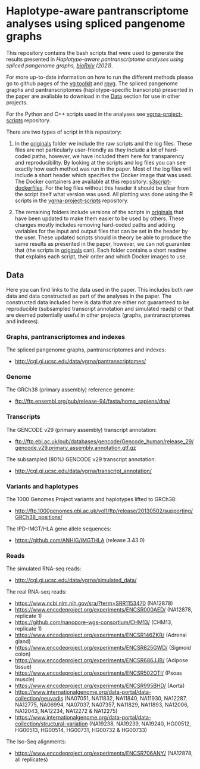 # Haplotype-aware pantranscriptome analyses using spliced pangenome graphs

This repository contains the bash scripts that were used to generate the results presented in *Haplotype-aware pantranscriptome analyses using spliced pangenome graphs, [bioRxiv](https://doi.org/10.1101/2021.03.26.437240) (2021)*.  

For more up-to-date information on how to run the different methods please go to github pages of the [vg toolkit](https://github.com/vgteam/vg) and [rpvg](https://github.com/jonassibbesen/rpvg). The spliced pangenome graphs and pantranscriptomes (haplotype-specific transcripts) presented in the paper are avaliable to download in the [Data](#Data) section for use in other projects.

For the Python and C++ scripts used in the analyses see [vgrna-project-scripts](https://github.com/jonassibbesen/vgrna-project-scripts) repository.  

There are two types of script in this repository: 

1. In the [originals](https://github.com/jonassibbesen/vgrna-project-paper/tree/main/originals) folder we include the raw scripts and the log files. These files are not particularly user-friendly as they include a lot of hard-coded paths, however, we have included them here for transparency and reproducibility. By looking at the scripts and log files you can see exactly how each method was run in the paper. Most of the log files will include a short header which specifies the Docker image that was used. The Docker containers are available at this repository: [s3script-dockerfiles](https://github.com/jonassibbesen/s3script-dockerfiles). For the log files without this header it should be clear from the script itself what version was used. All plotting was done using the R scripts in the [vgrna-project-scripts](https://github.com/jonassibbesen/vgrna-project-scripts) repository. 

2. The remaining folders include versions of the scripts in [originals](https://github.com/jonassibbesen/vgrna-project-paper/tree/main/originals) that have been updated to make them easier to be used by others. These changes mostly includes removing hard-coded paths and adding variables for the input and output files that can be set in the header by the user. These updated scripts should in theory be able to produce the same results as presented in the paper, however, we can not guarantee that (the scripts in [originals](https://github.com/jonassibbesen/vgrna-project-paper/tree/main/originals) can). Each folder contains a short readme that explains each script, their order and which Docker images to use. 

## Data

Here you can find links to the data used in the paper. This includes both raw data and data constructed as part of the analyses in the paper. The constructed data included here is data that are either not guaranteed to be reproducible (subsampled transcript annotation and simulated reads) or that are deemed potentially useful in other projects (graphs, pantranscriptomes and indexes).

### Graphs, pantranscriptomes and indexes

The spliced pangenome graphs, pantranscriptomes and indexes:

* http://cgl.gi.ucsc.edu/data/vgrna/pantranscriptomes/

### Genome

The GRCh38 (primary assembly) reference genome:

* ftp://ftp.ensembl.org/pub/release-94/fasta/homo_sapiens/dna/

### Transcripts

The GENCODE v29 (primary assembly) transcript annotation:

* ftp://ftp.ebi.ac.uk/pub/databases/gencode/Gencode_human/release_29/gencode.v29.primary_assembly.annotation.gtf.gz 

The subsampled (80%) GENCODE v29 transcript annotation:

* http://cgl.gi.ucsc.edu/data/vgrna/transcript_annotation/

### Variants and haplotypes

The 1000 Genomes Project variants and haplotypes lifted to GRCh38:

* http://ftp.1000genomes.ebi.ac.uk/vol1/ftp/release/20130502/supporting/GRCh38_positions/ 

The IPD-IMGT/HLA gene allele sequences: 

* https://github.com/ANHIG/IMGTHLA (release 3.43.0)

### Reads

The simulated RNA-seq reads:

* http://cgl.gi.ucsc.edu/data/vgrna/simulated_data/

The real RNA-seq reads:

* https://www.ncbi.nlm.nih.gov/sra/?term=SRR1153470 (NA12878)
* https://www.encodeproject.org/experiments/ENCSR000AED/ (NA12878, replicate 1)
* https://github.com/nanopore-wgs-consortium/CHM13/ (CHM13, replicate 1)
* https://www.encodeproject.org/experiments/ENCSR146ZKR/ (Adrenal gland)
* https://www.encodeproject.org/experiments/ENCSR825GWD/ (Sigmoid colon)
* https://www.encodeproject.org/experiments/ENCSR686JJB/ (Adipose tissue)
* https://www.encodeproject.org/experiments/ENCSR502OTI/ (Psoas muscle)
* https://www.encodeproject.org/experiments/ENCSR995BHD/ (Aorta)
* https://www.internationalgenome.org/data-portal/data-collection/geuvadis (NA07051, NA11832, NA11840, NA11930, NA12287, NA12775, NA06994, NA07037, NA07357, NA11829, NA11893, NA12006, NA12043, NA12234, NA12272 & NA12275)
* https://www.internationalgenome.org/data-portal/data-collection/structural-variation (NA19238, NA19239, NA19240, HG00512, HG00513, HG00514, HG00731, HG00732 & HG00733)

The Iso-Seq alignments:

* https://www.encodeproject.org/experiments/ENCSR706ANY/ (NA12878, all replicates)

